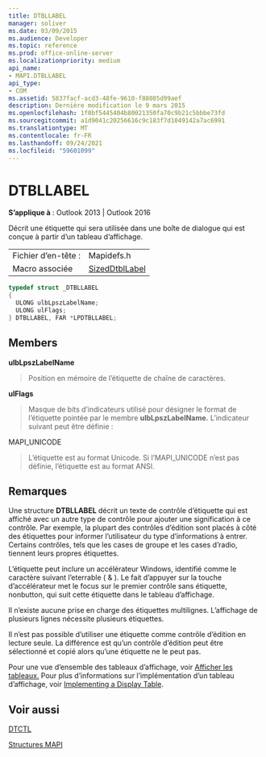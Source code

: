 ```yaml
---
title: DTBLLABEL
manager: soliver
ms.date: 03/09/2015
ms.audience: Developer
ms.topic: reference
ms.prod: office-online-server
ms.localizationpriority: medium
api_name:
- MAPI.DTBLLABEL
api_type:
- COM
ms.assetid: 5837facf-acd3-48fe-9610-f88085d99aef
description: Dernière modification le 9 mars 2015
ms.openlocfilehash: 1f0bf5445404b80021350fa70c9b21c5bbbe73fd
ms.sourcegitcommit: a1d9041c20256616c9c183f7d1049142a7ac6991
ms.translationtype: MT
ms.contentlocale: fr-FR
ms.lasthandoff: 09/24/2021
ms.locfileid: "59601099"
---
```

# <a name="dtbllabel"></a>DTBLLABEL

  
  
**S’applique à** : Outlook 2013 | Outlook 2016 
  
Décrit une étiquette qui sera utilisée dans une boîte de dialogue qui est conçue à partir d’un tableau d’affichage.
  
|||
|:-----|:-----|
|Fichier d’en-tête :  <br/> |Mapidefs.h  <br/> |
|Macro associée  <br/> |[SizedDtblLabel](sizeddtbllabel.md) <br/> |
   
```cpp
typedef struct _DTBLLABEL
{
  ULONG ulbLpszLabelName;
  ULONG ulFlags;
} DTBLLABEL, FAR *LPDTBLLABEL;

```

## <a name="members"></a>Members

 **ulbLpszLabelName**
  
> Position en mémoire de l’étiquette de chaîne de caractères.
    
 **ulFlags**
  
> Masque de bits d’indicateurs utilisé pour désigner le format de l’étiquette pointée par le membre **ulbLpszLabelName.** L’indicateur suivant peut être définie : 
    
MAPI_UNICODE 
  
> L’étiquette est au format Unicode. Si l’MAPI_UNICODE n’est pas définie, l’étiquette est au format ANSI.
    
## <a name="remarks"></a>Remarques

Une structure **DTBLLABEL** décrit un texte de contrôle d’étiquette qui est affiché avec un autre type de contrôle pour ajouter une signification à ce contrôle. Par exemple, la plupart des contrôles d’édition sont placés à côté des étiquettes pour informer l’utilisateur du type d’informations à entrer. Certains contrôles, tels que les cases de groupe et les cases d’radio, tiennent leurs propres étiquettes. 
  
L’étiquette peut inclure un accélérateur Windows, identifié comme le caractère suivant l’eterrable ( &amp; ). Le fait d’appuyer sur la touche d’accélérateur met le focus sur le premier contrôle sans étiquette, nonbutton, qui suit cette étiquette dans le tableau d’affichage.
  
Il n’existe aucune prise en charge des étiquettes multilignes. L’affichage de plusieurs lignes nécessite plusieurs étiquettes.
  
Il n’est pas possible d’utiliser une étiquette comme contrôle d’édition en lecture seule. La différence est qu’un contrôle d’édition peut être sélectionné et copié alors qu’une étiquette ne le peut pas. 
  
Pour une vue d’ensemble des tableaux d’affichage, voir [Afficher les tableaux.](display-tables.md) Pour plus d’informations sur l’implémentation d’un tableau d’affichage, voir [Implementing a Display Table](display-table-implementation.md).
  
## <a name="see-also"></a>Voir aussi



[DTCTL](dtctl.md)


[Structures MAPI](mapi-structures.md)

